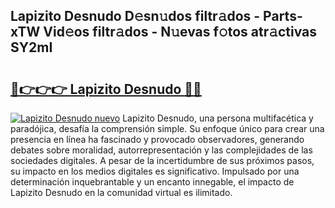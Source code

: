 ## Lapizito Desnudo D𝚎sn𝚞dos filtr𝚊dos - Parts-xTW Vid𝚎os filtr𝚊dos - N𝚞evas f𝚘tos atr𝚊ctivas SY2mI

# <h2><a href="http://mbdqtk.tromn.icu/?c=Lapizito+Desnudo">🔗👉👉👉 Lapizito Desnudo 🔗🔗</a></h2>

[![Lapizito Desnudo nuevo](https://i.imgur.com/pEAQMta.gif)](http://mbdqtk.tromn.icu/?c=Lapizito+Desnudo)
Lapizito Desnudo, una persona multifacética y paradójica, desafía la comprensión simple. Su enfoque único para crear una presencia en línea ha fascinado y provocado observadores, generando debates sobre moralidad, autorrepresentación y las complejidades de las sociedades digitales. A pesar de la incertidumbre de sus próximos pasos, su impacto en los medios digitales es significativo. Impulsado por una determinación inquebrantable y un encanto innegable, el impacto de Lapizito Desnudo en la comunidad virtual es ilimitado.
